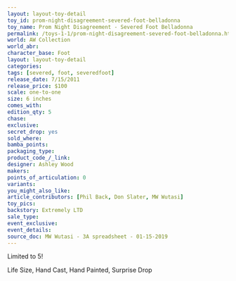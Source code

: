```yaml
---
layout: layout-toy-detail 
toy_id: prom-night-disagreement-severed-foot-belladonna
toy_name: Prom Night Disagreement - Severed Foot Belladonna
permalink: /toys-1-1/prom-night-disagreement-severed-foot-belladonna.html
world: AW Collection
world_abr:
character_base: Foot
layout: layout-toy-detail
categories: 
tags: [severed, foot, severedfoot]
release_date: 7/15/2011
release_price: $100 
scale: one-to-one
size: 6 inches
comes_with: 
edition_qty: 5
chase: 
exclusive: 
secret_drop: yes
sold_where: 
bamba_points: 
packaging_type: 
product_code_/_link: 
designer: Ashley Wood
makers: 
points_of_articulation: 0
variants: 
you_might_also_like: 
article_contributors: [Phil Back, Don Slater, MW Wutasi]
toy_pics: 
backstory: Extremely LTD
sale_type: 
event_exclusive: 
event_details: 
source_doc: MW Wutasi - 3A spreadsheet - 01-15-2019
---
```

Limited to 5!

Life Size, Hand Cast, Hand Painted, Surprise Drop
